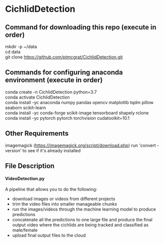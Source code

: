 # CichlidDetection

Command for downloading this repo (execute in order)
-------------------------------------------
mkdir -p ~/data <br/>
cd data <br/>
git clone https://github.com/ptmcgrat/CichlidDetection.git <br/>

Commands for configuring anaconda environment (execute in order)
-------------------------------------------
conda create -n CichlidDetection python=3.7 <br/>
conda activate CichlidDetection <br/>
conda install -yc anaconda numpy pandas opencv matplotlib tqdm pillow seaborn scikit-learn <br/>
conda install -yc conda-forge scikit-image tensorboard shapely rclone <br/>
conda install -yc pytorch pytorch torchvision cudatoolkit=10.1 <br/>

Other Requirements
-------------------------------------------
imagemagick (https://imagemagick.org/script/download.php) run 'convert -version' to see if it's already installed

File Description
-------------------------------------------
#### VideoDetection.py 
A pipeline that allows you to do the following:
- download images or videos from different projects
- trim the video files into smaller manageable chunks
- run the images/videos through the machine learning model to produce predictions
- concatenate all the predictions to one large file and produce the final output video where the cichlids are being tracked and classified as male/female
- upload final output files to the cloud 
